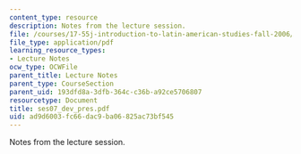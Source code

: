 ```yaml
---
content_type: resource
description: Notes from the lecture session.
file: /courses/17-55j-introduction-to-latin-american-studies-fall-2006/ad9d6003fc66dac9ba06825ac73bf545_ses07_dev_pres.pdf
file_type: application/pdf
learning_resource_types:
- Lecture Notes
ocw_type: OCWFile
parent_title: Lecture Notes
parent_type: CourseSection
parent_uid: 193dfd8a-3dfb-364c-c36b-a92ce5706807
resourcetype: Document
title: ses07_dev_pres.pdf
uid: ad9d6003-fc66-dac9-ba06-825ac73bf545
---
```

Notes from the lecture session.

